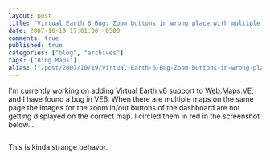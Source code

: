 ```yaml
---
layout: post
title: "Virtual Earth 6 Bug: Zoom buttons in wrong place with multiple maps on the same page"
date: 2007-10-19 17:01:00 -0500
comments: true
published: true
categories: ["blog", "archives"]
tags: ["Bing Maps"]
alias: ["/post/2007/10/19/Virtual-Earth-6-Bug-Zoom-buttons-in-wrong-place-with-multiple-maps-on-the-same-page", "/post/2007/10/19/virtual-earth-6-bug-zoom-buttons-in-wrong-place-with-multiple-maps-on-the-same-page"]
---
```

<!-- more -->
<p>
I&#39;m currently working on adding Virtual Earth v6 support to <a href="http://simplovation.com/Page/WebMapsVE.aspx">Web.Maps.VE</a>, and I have found a bug in VE6. When there are multiple maps on the same page the images for&nbsp;the&nbsp;zoom in/out buttons of the dashboard are not getting displayed on the correct map. I circled them in red in the screenshot below...
</p>
<p>
<img src="/images/postsVE6Bug_MultipleMapsOnPage.png" alt="" />
</p>
<p>
This is kinda strange behavor.
</p>
